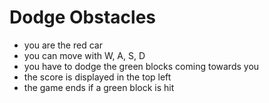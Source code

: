 # Dodge Obstacles

- you are the red car
- you can move with W, A, S, D
- you have to dodge the green blocks coming towards you
- the score is displayed in the top left
- the game ends if a green block is hit
